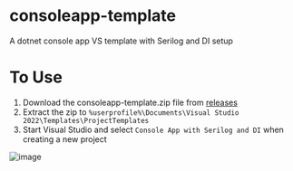 # consoleapp-template
A dotnet console app VS template with Serilog and DI setup

# To Use
1. Download the consoleapp-template.zip file from [releases](https://github.com/waffle-lord/consoleapp-template/releases)
2. Extract the zip to `%userprofile%\Documents\Visual Studio 2022\Templates\ProjectTemplates`
3. Start Visual Studio and select `Console App with Serilog and DI` when creating a new project

![image](https://github.com/waffle-lord/consoleapp-template/assets/76401815/59bf39f8-5887-4adc-bddd-d08958c34057)
